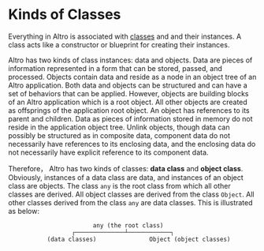 # Kinds of Classes

Everything in Altro is associated with [classes](Class.md) and and their instances. A class acts like a constructor or blueprint for creating their instances.

Altro has two kinds of class instances: data and objects. Data are pieces of information represented in a form that can be stored, passed, and processed. Objects contain data and reside as a node in an object tree of an Altro application. Both data and objects can be structured and can have a set of behaviors that can be applied. However, objects are building blocks of an Altro application which is a root object. All other objects are created as offsprings of the application root object. An object has references to its parent and children. Data as pieces of information stored in memory do not reside in the application object tree. Unlink objects, though data can possibly be structured as in composite data, component data do not necessarily have references to its enclosing data, and the enclosing data do not necessarily have explicit reference to its component data.

Therefore， Altro has two kinds of classes: **data class** and **object class**. Obviously, instances of a data class are data, and instances of an object class are objects. The class `any` is the root class from which all other classes are derived. All object classes are derived from the class `Object`. All other classes derived from the class `any` are data classes. This is illustrated as below:
```
                        any (the root class)
                  ┌──────────────┴────────────┐
           (data classes)               Object (object classes)
```
